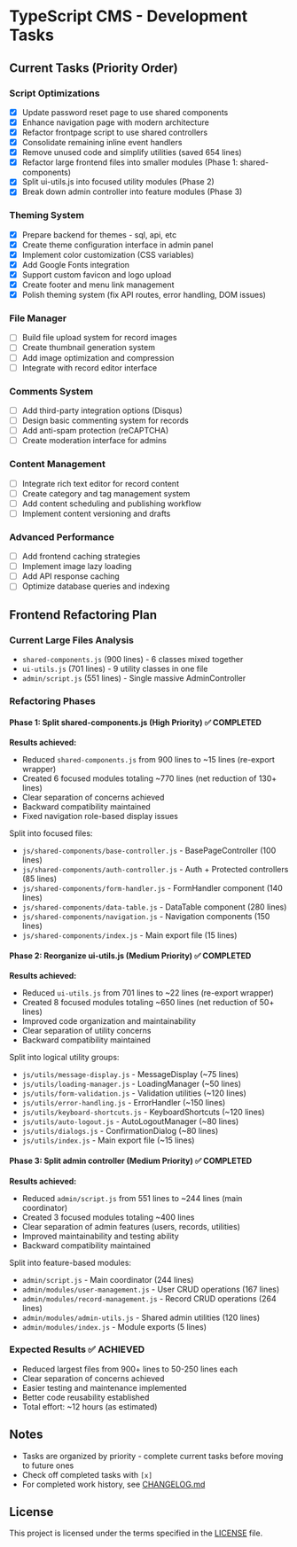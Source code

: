 # TypeScript CMS - Development Tasks

## Current Tasks (Priority Order)

### Script Optimizations
- [x] Update password reset page to use shared components
- [x] Enhance navigation page with modern architecture  
- [x] Refactor frontpage script to use shared controllers
- [x] Consolidate remaining inline event handlers
- [x] Remove unused code and simplify utilities (saved 654 lines)
- [x] Refactor large frontend files into smaller modules (Phase 1: shared-components)
- [x] Split ui-utils.js into focused utility modules (Phase 2)
- [x] Break down admin controller into feature modules (Phase 3)

### Theming System
- [x] Prepare backend for themes - sql, api, etc
- [x] Create theme configuration interface in admin panel
- [x] Implement color customization (CSS variables)
- [x] Add Google Fonts integration
- [x] Support custom favicon and logo upload
- [x] Create footer and menu link management
- [x] Polish theming system (fix API routes, error handling, DOM issues)

### File Manager
- [ ] Build file upload system for record images
- [ ] Create thumbnail generation system
- [ ] Add image optimization and compression
- [ ] Integrate with record editor interface

### Comments System
- [ ] Add third-party integration options (Disqus)
- [ ] Design basic commenting system for records
- [ ] Add anti-spam protection (reCAPTCHA)
- [ ] Create moderation interface for admins

### Content Management
- [ ] Integrate rich text editor for record content
- [ ] Create category and tag management system
- [ ] Add content scheduling and publishing workflow
- [ ] Implement content versioning and drafts

### Advanced Performance
- [ ] Add frontend caching strategies
- [ ] Implement image lazy loading
- [ ] Add API response caching
- [ ] Optimize database queries and indexing

## Frontend Refactoring Plan

### Current Large Files Analysis
- `shared-components.js` (900 lines) - 6 classes mixed together
- `ui-utils.js` (701 lines) - 9 utility classes in one file  
- `admin/script.js` (551 lines) - Single massive AdminController

### Refactoring Phases

#### Phase 1: Split shared-components.js (High Priority) ✅ COMPLETED
**Results achieved:**
- Reduced `shared-components.js` from 900 lines to ~15 lines (re-export wrapper)
- Created 6 focused modules totaling ~770 lines (net reduction of 130+ lines)
- Clear separation of concerns achieved
- Backward compatibility maintained
- Fixed navigation role-based display issues

Split into focused files:
- `js/shared-components/base-controller.js` - BasePageController (100 lines)
- `js/shared-components/auth-controller.js` - Auth + Protected controllers (85 lines)
- `js/shared-components/form-handler.js` - FormHandler component (140 lines)
- `js/shared-components/data-table.js` - DataTable component (280 lines)
- `js/shared-components/navigation.js` - Navigation components (150 lines)
- `js/shared-components/index.js` - Main export file (15 lines)

#### Phase 2: Reorganize ui-utils.js (Medium Priority) ✅ COMPLETED
**Results achieved:**
- Reduced `ui-utils.js` from 701 lines to ~22 lines (re-export wrapper)
- Created 8 focused modules totaling ~650 lines (net reduction of 50+ lines)
- Improved code organization and maintainability
- Clear separation of utility concerns
- Backward compatibility maintained

Split into logical utility groups:
- `js/utils/message-display.js` - MessageDisplay (~75 lines)
- `js/utils/loading-manager.js` - LoadingManager (~50 lines)
- `js/utils/form-validation.js` - Validation utilities (~120 lines)
- `js/utils/error-handling.js` - ErrorHandler (~150 lines)
- `js/utils/keyboard-shortcuts.js` - KeyboardShortcuts (~120 lines)
- `js/utils/auto-logout.js` - AutoLogoutManager (~80 lines)
- `js/utils/dialogs.js` - ConfirmationDialog (~80 lines)
- `js/utils/index.js` - Main export file (~15 lines)

#### Phase 3: Split admin controller (Medium Priority) ✅ COMPLETED
**Results achieved:**
- Reduced `admin/script.js` from 551 lines to ~244 lines (main coordinator)
- Created 3 focused modules totaling ~400 lines
- Clear separation of admin features (users, records, utilities)
- Improved maintainability and testing ability
- Backward compatibility maintained

Split into feature-based modules:
- `admin/script.js` - Main coordinator (244 lines)
- `admin/modules/user-management.js` - User CRUD operations (167 lines)
- `admin/modules/record-management.js` - Record CRUD operations (264 lines)
- `admin/modules/admin-utils.js` - Shared admin utilities (120 lines)
- `admin/modules/index.js` - Module exports (5 lines)

### Expected Results ✅ ACHIEVED
- Reduced largest files from 900+ lines to 50-250 lines each
- Clear separation of concerns achieved
- Easier testing and maintenance implemented
- Better code reusability established  
- Total effort: ~12 hours (as estimated)
## Notes

- Tasks are organized by priority - complete current tasks before moving to future ones
- Check off completed tasks with `[x]` 
- For completed work history, see [CHANGELOG.md](CHANGELOG.md)

## License

This project is licensed under the terms specified in the [LICENSE](LICENSE) file.
